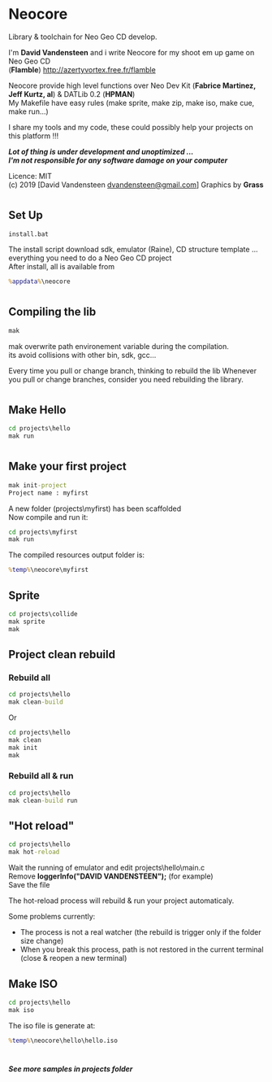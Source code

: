 # Neocore
Library &amp; toolchain for Neo Geo CD develop.

I'm **David Vandensteen** and i write Neocore for my shoot em up game on Neo Geo CD   
(**Flamble**) http://azertyvortex.free.fr/flamble

Neocore provide high level functions over Neo Dev Kit (**Fabrice Martinez, Jeff Kurtz, al**) & DATLib 0.2 (**HPMAN**)    
My Makefile have easy rules (make sprite, make zip, make iso, make cue, make run...)   

I share my tools and my code, these could possibly help your projects on this platform !!!   

***Lot of thing is under development and unoptimized ...***   
***I'm not responsible for any software damage on your computer***   

Licence: MIT   
(c) 2019 [David Vandensteen <dvandensteen@gmail.com>]
Graphics by **Grass**

#

## Set Up
```cmd
install.bat
```
The install script download sdk, emulator (Raine), CD structure template ... everything you need to do a Neo Geo CD project      
After install, all is available from   
```cmd
%appdata%\neocore   
```

#

## Compiling the lib
```cmd
mak
```
mak overwrite path environement variable during the compilation.   
its avoid collisions with other bin, sdk, gcc...   

Every time you pull or change branch, thinking to rebuild the lib
Whenever you pull or change branches, consider you need rebuilding the library.

#

## Make Hello
```cmd
cd projects\hello
mak run
```
#

## Make your first project
```cmd
mak init-project
Project name : myfirst
```
A new folder (projects\\myfirst) has been scaffolded   
Now compile and run it:
```cmd
cd projects\myfirst
mak run
```
The compiled resources output folder is:   
```cmd
%temp%\neocore\myfirst   
```

## Sprite
```cmd
cd projects\collide
mak sprite
mak
```

## Project clean rebuild
### Rebuild all
```cmd
cd projects\hello 
mak clean-build
```
Or
```cmd
cd projects\hello 
mak clean
mak init
mak
```

### Rebuild all & run
```cmd
cd projects\hello 
mak clean-build run
```

## "Hot reload"
```cmd
cd projects\hello 
mak hot-reload
```
Wait the running of emulator and edit projects\hello\main.c   
Remove **loggerInfo("DAVID VANDENSTEEN");** (for example)   
Save the file

The hot-reload process will rebuild & run your project automaticaly.

Some problems currently:
* The process is not a real watcher (the rebuild is trigger only if the folder size change)
* When you break this process, path is not restored in the current terminal (close & reopen a new terminal)

## Make ISO
```cmd
cd projects\hello 
mak iso
```
The iso file is generate at:
```cmd
%temp%\neocore\hello\hello.iso   
```
#
***See more samples in projects folder***

